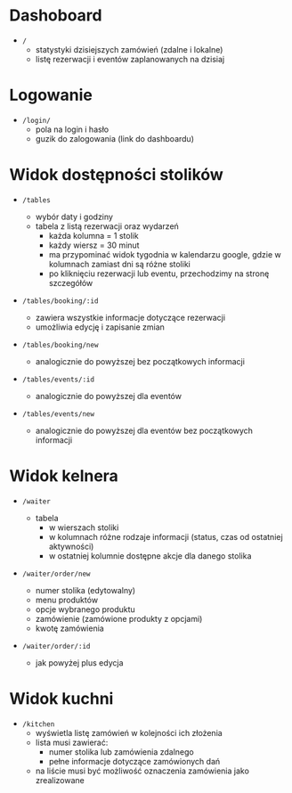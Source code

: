 # Dashoboard

- `/`
    - statystyki dzisiejszych zamówień (zdalne i lokalne)
    - listę rezerwacji i eventów zaplanowanych na dzisiaj

# Logowanie

- `/login/`
    - pola na login i hasło
    - guzik do zalogowania (link do dashboardu)

# Widok dostępności stolików

- `/tables`
    - wybór daty i godziny
    - tabela z listą rezerwacji oraz wydarzeń
        - każda kolumna = 1 stolik
        - każdy wiersz = 30 minut
        - ma przypominać widok tygodnia w kalendarzu google, gdzie w kolumnach zamiast dni są różne stoliki
        - po kliknięciu rezerwacji lub eventu, przechodzimy na stronę szczegółów

- `/tables/booking/:id`
    - zawiera wszystkie informacje dotyczące rezerwacji
    - umożliwia edycję i zapisanie zmian

- `/tables/booking/new`
    - analogicznie do powyższej bez początkowych informacji

- `/tables/events/:id`
    - analogicznie do powyższej dla eventów

- `/tables/events/new`
    - analogicznie do powyższej dla eventów bez początkowych informacji

# Widok kelnera

- `/waiter`
    - tabela
        - w wierszach stoliki
        - w kolumnach różne rodzaje informacji (status, czas od ostatniej aktywności)
        - w ostatniej kolumnie dostępne akcje dla danego stolika

- `/waiter/order/new`
    - numer stolika (edytowalny)
    - menu produktów
    - opcje wybranego produktu
    - zamówienie (zamówione produkty z opcjami)
    - kwotę zamówienia

- `/waiter/order/:id`
    - jak powyżej plus edycja

# Widok kuchni

- `/kitchen`
    - wyświetla listę zamówień w kolejności ich złożenia
    - lista musi zawierać:
        - numer stolika lub zamówienia zdalnego 
        - pełne informacje dotyczące zamówionych dań
    - na liście musi być możliwość oznaczenia zamówienia jako zrealizowane